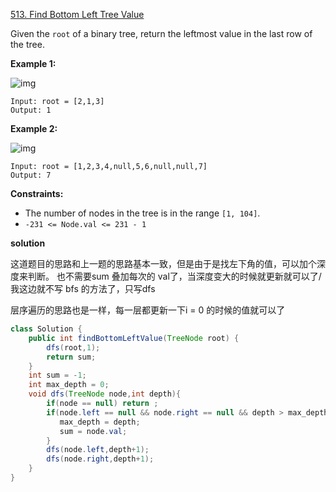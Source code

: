 [513. Find Bottom Left Tree Value](https://leetcode.com/problems/find-bottom-left-tree-value/)

Given the `root` of a binary tree, return the leftmost value in the last row of the tree.

 

**Example 1:**

![img](https://assets.leetcode.com/uploads/2020/12/14/tree1.jpg)

```
Input: root = [2,1,3]
Output: 1
```

**Example 2:**

![img](https://assets.leetcode.com/uploads/2020/12/14/tree2.jpg)

```
Input: root = [1,2,3,4,null,5,6,null,null,7]
Output: 7
```

 

**Constraints:**

- The number of nodes in the tree is in the range `[1, 104]`.
- `-231 <= Node.val <= 231 - 1`


**solution**

这道题目的思路和上一题的思路基本一致，但是由于是找左下角的值，可以加个深度来判断。 
也不需要sum 叠加每次的 val了，当深度变大的时候就更新就可以了/
我这边就不写 bfs 的方法了，只写dfs  

层序遍历的思路也是一样，每一层都更新一下i = 0 的时候的值就可以了

```java
class Solution {
    public int findBottomLeftValue(TreeNode root) {
        dfs(root,1);
        return sum;
    }
    int sum = -1;
    int max_depth = 0; 
    void dfs(TreeNode node,int depth){
        if(node == null) return ; 
        if(node.left == null && node.right == null && depth > max_depth){
           max_depth = depth;
           sum = node.val;
        }
        dfs(node.left,depth+1);
        dfs(node.right,depth+1);
    }
}
```


